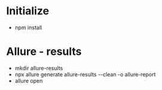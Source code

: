 # Initialize 
- npm install

# Allure - results
-  mkdir allure-results
-  npx allure generate allure-results --clean -o allure-report
-  allure open 
